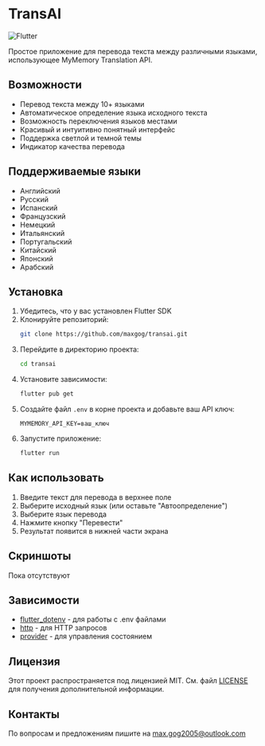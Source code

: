 # TransAI

![Flutter](https://img.shields.io/badge/Flutter-%2302569B.svg?style=for-the-badge&logo=Flutter&logoColor=white)

Простое приложение для перевода текста между различными языками, использующее MyMemory Translation API.

## Возможности

- Перевод текста между 10+ языками
- Автоматическое определение языка исходного текста
- Возможность переключения языков местами
- Красивый и интуитивно понятный интерфейс
- Поддержка светлой и темной темы
- Индикатор качества перевода

## Поддерживаемые языки

- Английский
- Русский
- Испанский
- Французский
- Немецкий
- Итальянский
- Португальский
- Китайский
- Японский
- Арабский

## Установка

1. Убедитесь, что у вас установлен Flutter SDK
2. Клонируйте репозиторий:
   ```bash
   git clone https://github.com/maxgog/transai.git
   ```
3. Перейдите в директорию проекта:
   ```bash
   cd transai
   ```
4. Установите зависимости:
   ```bash
   flutter pub get
   ```
5. Создайте файл `.env` в корне проекта и добавьте ваш API ключ:
   ```
   MYMEMORY_API_KEY=ваш_ключ
   ```
6. Запустите приложение:
   ```bash
   flutter run
   ```

## Как использовать

1. Введите текст для перевода в верхнее поле
2. Выберите исходный язык (или оставьте "Автоопределение")
3. Выберите язык перевода
4. Нажмите кнопку "Перевести"
5. Результат появится в нижней части экрана

## Скриншоты

Пока отсутствуют

## Зависимости

- [flutter_dotenv](https://pub.dev/packages/flutter_dotenv) - для работы с .env файлами
- [http](https://pub.dev/packages/http) - для HTTP запросов
- [provider](https://pub.dev/packages/provider) - для управления состоянием

## Лицензия

Этот проект распространяется под лицензией MIT. См. файл [LICENSE](LICENSE) для получения дополнительной информации.

## Контакты

По вопросам и предложениям пишите на max.gog2005@outlook.com
